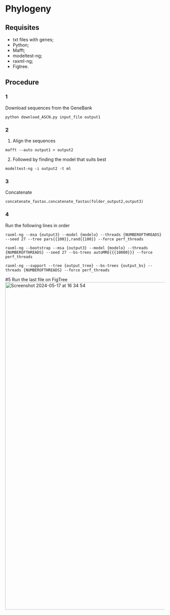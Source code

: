 # Phylogeny

## Requisites
- txt files with genes;
- Python;
- Mafft;
- modeltest-ng;
- raxml-ng;
- Figtree.


## Procedure
### 1
Download sequences from the GeneBank
```
python download_ASCN.py input_file output1
```

### 2
1.    Align the sequences
```
mafft --auto output1 > output2
```
2.    Followed by finding the model that suits best
```
modeltest-ng -i output2 -t ml
```

### 3
Concatenate
```
concatenate_fastas.concatenate_fastas(folder_output2,output3)
```

### 4
Run the following lines in order

```
raxml-ng --msa {output3} --model {modelo} --threads {NUMBEROFTHREADS} --seed 27 --tree pars{{100}},rand{{100}} --force perf_threads
```

```
raxml-ng --bootstrap --msa {output3} --model {modelo} --threads {NUMBEROFTHREADS} --seed 27 --bs-trees autoMRE{{{10000}}} --force perf_threads
```

```
raxml-ng --support --tree {output_tree} --bs-trees {output_bs} --threads {NUMBEROFTHREADS} --force perf_threads
```

#5 
Run the last file on FigTree
<img width="1036" alt="Screenshot 2024-05-17 at 16 34 54" src="https://github.com/StarGazerNex/Phylogeny/assets/98494267/85cab3ee-f56f-452c-90c1-2858afdb995e">
